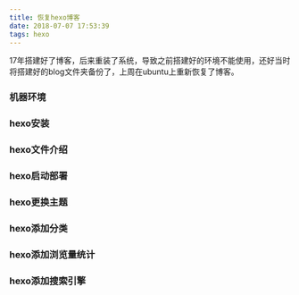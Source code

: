 ```yaml
---
title: 恢复hexo博客
date: 2018-07-07 17:53:39
tags: hexo
---
```

17年搭建好了博客，后来重装了系统，导致之前搭建好的环境不能使用，还好当时将搭建好的blog文件夹备份了，上周在ubuntu上重新恢复了博客。
### 机器环境

### hexo安装

### hexo文件介绍

### hexo启动部署

### hexo更换主题

### hexo添加分类

### hexo添加浏览量统计

### hexo添加搜索引擎

